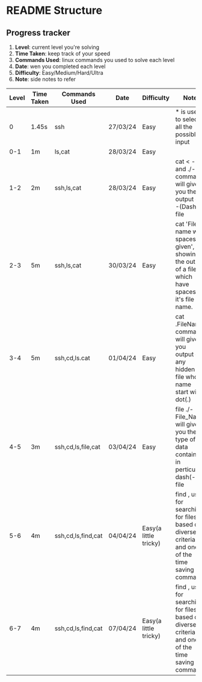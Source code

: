 # README Structure
## Progress tracker
1. **Level**: current level you're solving
2. **Time Taken**: keep track of your speed
3. **Commands Used**: linux commands you used to solve each level
4. **Date**: wen you completed each level
5. **Difficulty**: Easy/Medium/Hard/Ultra
6. **Note**: side notes to refer

| Level | Time Taken | Commands Used |   Date   | Difficulty | Note | 
| ----- | ---------- | ------------- | -------- | ---------- | ---- | 
| 0     | 1.45s      | ssh           | 27/03/24 |    Easy    | * is used to select all the possible input | 
| 0-1   | 1m         | ls,cat        | 28/03/24 |    Easy    |      |
| 1-2   | 2m         | ssh,ls,cat    | 28/03/24 |    Easy    | cat < - and ./- command will give you the output of -(Dash) file |
| 2-3   | 5m         |ssh,ls,cat     | 30/03/24 |    Easy    | cat 'File name with spaces as given', for showing the output of a file which have spaces in it's file name.|
| 3-4   | 5m         |ssh,cd,ls.cat  | 01/04/24 |    Easy    | cat .FileName command will give you output of any hidden file whose name start with dot(.) |
| 4-5  | 3m      | ssh,cd,ls,file,cat| 03/04/24 |    Easy    | file ./-File_Name will give you the type of data contained in perticular dash(-) file|
| 5-6  | 4m      | ssh,cd,ls,find,cat | 04/04/24 |   Easy(a little tricky) | find , use for searching for files based on diverse criteria and one of the time saving command |
| 6-7  | 4m      | ssh,cd,ls,find,cat | 07/04/24 |   Easy(a little tricky) | find , use for searching for files based on diverse criteria and one of the time saving command |
